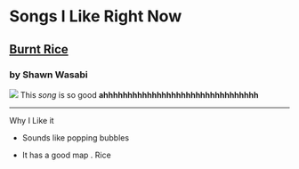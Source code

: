 # Songs I Like Right Now
## [Burnt Rice](https://www.youtube.com/watch?v=JE1Gvzxfm1E)
### by Shawn Wasabi
![](https://imagesvc.meredithcorp.io/v3/mm/image?url=https%3A%2F%2Fstatic.onecms.io%2Fwp-content%2Fuploads%2Fsites%2F24%2F2018%2F01%2FGettyImages-dexph119_066-burnt-rice-2000.jpg)
This _song_ is so good __ahhhhhhhhhhhhhhhhhhhhhhhhhhhhhhhh__
***
Why I Like it
* Sounds like popping bubbles
- It has a good map
. Rice
